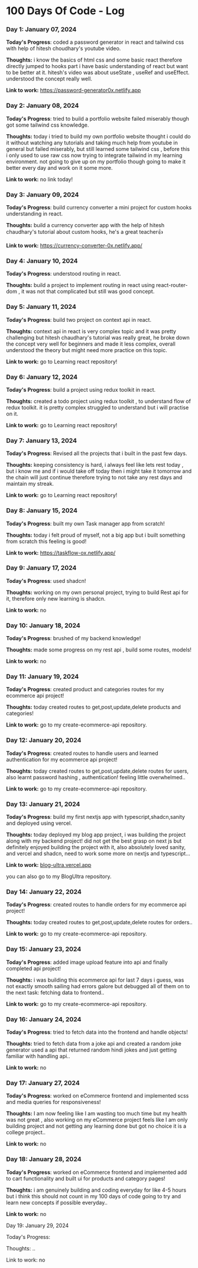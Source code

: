# 100 Days Of Code - Log

### Day 1: January 07, 2024 


**Today's Progress**: coded a password generator in react and tailwind css with help of hitesh choudhary's youtube video.

**Thoughts:** i know the basics of html css and some basic react therefore directly jumped to hooks part i have basic understanding of react but want to be better at it. hitesh's video was about useState , useRef and useEffect. understood the concept really well.

**Link to work:** https://password-generator0x.netlify.app

### Day 2: January 08, 2024 


**Today's Progress**: tried to build a portfolio website failed miserably though got some tailwind css knowledge.

**Thoughts:**  today i tried to build my own portfolio website thought i could do it without watching any tutorials and taking much help from youtube in general but failed miserably, but still learned some tailwind css , before this i only used to use raw css now trying to integrate tailwind in my learning environment. not going to give up on my portfolio though going to make it better every day and work on it some more.  

**Link to work:** no link today!

### Day 3: January 09, 2024 


**Today's Progress**: build currency converter a mini project for custom hooks understanding in react.

**Thoughts:**  build a currency converter app with the help of hitesh chaudhary's tutorial about custom hooks, he's a great teacher👍 

**Link to work:** https://currency-converter-0x.netlify.app/

### Day 4: January 10, 2024 


**Today's Progress**: understood routing in react.

**Thoughts:**  build a project to implement routing in react using react-router-dom , it was not that complicated but still was good concept.  


### Day 5: January 11, 2024 


**Today's Progress**: build two project on context api in react.

**Thoughts:**  context api in react is very complex topic and it was pretty challenging but hitesh chaudhary's 
tutorial was really great, he broke down the concept very well for beginners and made it less complex, overall understood the theory but might need more practice on this topic.

**Link to work:** go to Learning react repository!

### Day 6: January 12, 2024 


**Today's Progress**: build a project using redux toolkit in react.

**Thoughts:** created a todo project using redux toolkit , to understand flow of redux toolkit. it is pretty complex struggled to understand but i will practise on it.

**Link to work:** go to Learning react repository!

### Day 7: January 13, 2024 


**Today's Progress**: Revised all the projects that i built in the past few days.

**Thoughts:** keeping consistency is hard, i always feel like lets rest today , but i know me and if i would take off today
 then i might take it tomorrow and the chain will just continue therefore trying to not take any rest days and maintain my streak.

**Link to work:** go to Learning react repository!

### Day 8: January 15, 2024 


**Today's Progress**: built my own Task manager app from scratch!

**Thoughts:** today i felt proud of myself, not a big app but i built something from scratch this feeling is good! 

**Link to work:** https://taskflow-ox.netlify.app/


### Day 9: January 17, 2024 


**Today's Progress**: used shadcn!

**Thoughts:**  working on my own personal project, trying to build Rest api for it, therefore only new learning is shadcn.

**Link to work:** no

### Day 10: January 18, 2024 


**Today's Progress**: brushed of my backend knowledge!

**Thoughts:**  made some progress on my rest api , build some routes, models!

**Link to work:** no

### Day 11: January 19, 2024 


**Today's Progress**: created product and categories routes for my ecommerce api project!

**Thoughts:**  today created routes to get,post,update,delete products and categories!

**Link to work:** go to my create-ecommerce-api repository.


### Day 12: January 20, 2024 

**Today's Progress**: created routes to handle users and learned authentication for my ecommerce api project!

**Thoughts:**  today created routes to get,post,update,delete routes for users, also learnt password hashing , authentication! feeling little overwhelmed..

**Link to work:** go to my create-ecommerce-api repository.


### Day 13: January 21, 2024 

**Today's Progress**: build my first nextjs app with typescript,shadcn,sanity and deployed using vercel.

**Thoughts:**  today deployed my blog app project, i was building the project along with my backend project! did not get the best grasp on next js but definitely enjoyed building the project with it, 
also absolutely loved sanity, and vercel and shadcn, need to work some more on nextjs and typescript...

**Link to work:** [blog-ultra.vercel.app](https://blog-ultra.vercel.app/)
 
you can also go to my BlogUltra repository.


### Day 14: January 22, 2024 

**Today's Progress**: created routes to handle orders for my ecommerce api project!

**Thoughts:**  today created routes to get,post,update,delete routes for orders..

**Link to work:** go to my create-ecommerce-api repository.

### Day 15: January 23, 2024 

**Today's Progress**: added image upload feature into api and finally completed api project!

**Thoughts:**  i was building this ecommerce api for last 7 days i guess, was not exactly smooth sailing had errors galore but debugged all of them on to the next task: fetching data to frontend..

**Link to work:** go to my create-ecommerce-api repository.

### Day 16: January 24, 2024 

**Today's Progress**: tried to fetch data into the frontend and handle objects!

**Thoughts:**  tried to fetch data from a joke api and created a random joke generator used a api that returned random hindi jokes and just getting familiar with handling api..

**Link to work:** no

### Day 17: January 27, 2024 

**Today's Progress**: worked on eCommerce frontend and implemented scss and media queries for responsiveness!

**Thoughts:**  I am now feeling like I am wasting too much time but my health was not great , also working on my eCommerce project feels like I am only building project and not getting any learning done but got no choice it is a college project..

**Link to work:** no

### Day 18: January 28, 2024 

**Today's Progress**: worked on eCommerce frontend and implemented add to cart functionality and built ui for products and category pages!

**Thoughts:** i am genuinely building and coding everyday for like 4-5 hours but i think this should not count in my 100 days of code going to try and learn new concepts if possible everyday..

**Link to work:** no

Day 19: January 29, 2024

Today's Progress:

Thoughts: ..

Link to work: no



